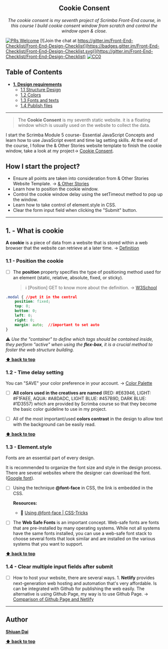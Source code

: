 <h2 align="center">Cookie Consent</h2>

<p align="center">
  <em> The cookie consent is my seventh project of Scrimba Front-End course, in this course I build cookie consent window from scratch and control the window open & close.</em>
</p>

[![PRs Welcome](https://img.shields.io/badge/PRs-welcome-brightgreen.svg)](http://makeapullrequest.com) [![Join the chat at https://gitter.im/Front-End-Checklist/Front-End-Design-Checklist](https://badges.gitter.im/Front-End-Checklist/Front-End-Design-Checklist.svg)](https://gitter.im/Front-End-Checklist/Front-End-Design-Checklist) [![CC0](https://img.shields.io/badge/license-CC0-green.svg)](https://creativecommons.org/publicdomain/zero/1.0/)

## Table of Contents
* **[1. Design requirements](#1---design-requirements)**
	* [1.1 Structure Design](#11---grid-system)
	* [1.2 Colors](#12---colors)
	* [1.3 Fonts and texts](#13---fonts-and-texts)
	* [1.4 Publish files](#14---publish-files)

---

> The **Cookie Consent** is my seventh static website. it is a floating window which is usually used on the website to collect the data. 

I start the Scrimba Module 5 course- Essential JavaScript Concepts and learn how to use JavaScript event and time lag setting skills. At the end of the course, I follow the & Other Stories website template to finish the cookie window, take a look at my project→ [Cookie Consent](https://shiuandai.github.io/Cookie-Consent/).

## How I start the project?

* Ensure all points are taken into consideration from & Other Stories Website Template. → [& Other Stories](https://www.stories.com/en/index.html)
* Learn how to position the cookie window.
* Control the cookie window delay using the setTimeout method to pop up the window.
* Learn how to take control of element.style in CSS.
* Clear the form input field when clicking the "Submit" button.

---

## 1. - What is cookie

**A cookie** is a piece of data from a website that is stored within a web browser that the website can retrieve at a later time. → [Definition](https://www.trendmicro.com/vinfo/us/security/definition/cookies)

### 1.1 - Position the cookie

* [ ] The **position** property specifies the type of positioning method used for an element (static, relative, absolute, fixed, or sticky).
	> ℹ️ [Position] GET to know more about the definition. → [W3School](https://www.w3schools.com/cssref/pr_class_position.php)

```css //central the cookie window //remember to set to fix
.modal { //put it in the central
    position: fixed;
    top: 0;
    bottom: 0;
    left: 0;
    right: 0;
    margin: auto;  //important to set auto
}
```

⚠️ *Use the "container" to define which tags should be contained inside, they perform "active" when using the **flex-box**, it is a crucial method to foster the web structure building.* 

**[⬆ back to top](#table-of-contents)**

### 1.2 - Time delay setting

You can "SAVE" your color preference in your account. → [Color Palette](https://scrimba.com/links/hometown-palette)

* [ ] **All colors used in the creatives are named** (RED: #E63946, LIGHT: #F1FAEE, AQUA: #A8DADC, LIGHT BLUE: #457B9D, DARK BLUE: #1D3557) which are provided by Scrimba course so that they become the basic color guideline to use in my project.

* [ ] All of the most important/used **colors contrast** in the design to allow text with the background can be easily read.

**[⬆ back to top](#table-of-contents)**

### 1.3 - Element.style

Fonts are an essential part of every design.

It is recommended to organize the font size and style in the design process. There are several websites where the designer can download the font. ([Google font](https://fonts.google.com/)).

* [ ] Using the technique **@font-face** in CSS, the link is embedded in the CSS. 

  __Resources:__
	* 📖 [Using @font-face | CSS-Tricks](https://css-tricks.com/snippets/css/using-font-face/)

* [ ] The **Web Safe Fonts** is an important concept. Web-safe fonts are fonts that are pre-installed by many operating systems. While not all systems have the same fonts installed, you can use a web-safe font stack to choose several fonts that look similar and are installed on the various systems that you want to support.

**[⬆ back to top](#table-of-contents)**


### 1.4 - Clear multiple input fields after submit

* [ ] How to host your website, there are several ways. 1. **Netlify** provides next-generation web hosting and automation that's very affordable. Is can be integrated with Github for publishing the web easily. The alternative is using Github Page, my way is to use Github Page. → [Comparison of Github Page and Netlify](https://www.freecodecamp.org/news/publish-your-website-netlify-github/) 


---

## Author

**[Shiuan Dai](https://www.linkedin.com/in/shiuandai/)**

**[⬆ back to top](#table-of-contents)**


[6]:	https://guideguide.me/
[7]:	https://www.sketchapp.com/docs/canvas/rulers-guides-grids/
[8]:	https://getbootstrap.com/docs/4.0/layout/grid/
[9]:	http://flexboxgrid.com/
[10]: https://css-tricks.com/dont-overthink-it-grids/
[11]:	https://www.lifewire.com/aco-file-2619477
[16]:	http://bradfrost.com/blog/post/atomic-web-design/
[22]:	https://js.libhunt.com/
[23]:	https://bestof.js.org/
[28]:	https://gitter.im/Front-End-Checklist/Front-End-Design-Checklist
